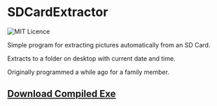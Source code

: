 # SDCardExtractor
![MIT Licence](https://badges.frapsoft.com/os/mit/mit.svg?v=103)

Simple program for extracting pictures automatically from an SD Card.

Extracts to a folder on desktop with current date and time.


Originally programmed a while ago for a family member.

## [Download Compiled Exe](https://github.com/ExtraRandom/SDCardExtractor/releases/)

